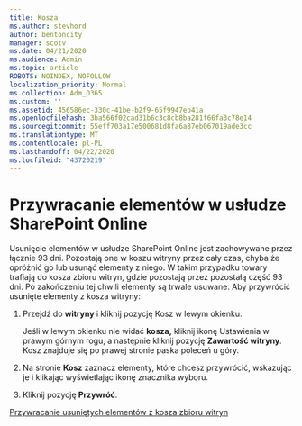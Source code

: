```yaml
---
title: Kosza
ms.author: stevhord
author: bentoncity
manager: scotv
ms.date: 04/21/2020
ms.audience: Admin
ms.topic: article
ROBOTS: NOINDEX, NOFOLLOW
localization_priority: Normal
ms.collection: Adm_O365
ms.custom: ''
ms.assetid: 456586ec-330c-41be-b2f9-65f9947eb41a
ms.openlocfilehash: 3ba566f02cad31b6c3c8cb8ba281f66fa3c78e14
ms.sourcegitcommit: 55eff703a17e500681d8fa6a87eb067019ade3cc
ms.translationtype: MT
ms.contentlocale: pl-PL
ms.lasthandoff: 04/22/2020
ms.locfileid: "43720219"
---
```

# <a name="restore-items-in-sharepoint-online"></a>Przywracanie elementów w usłudze SharePoint Online

Usunięcie elementów w usłudze SharePoint Online jest zachowywane przez łącznie 93 dni. Pozostają one w koszu witryny przez cały czas, chyba że opróżnić go lub usunąć elementy z niego. W takim przypadku towary trafiają do kosza zbioru witryn, gdzie pozostają przez pozostałą część 93 dni. Po zakończeniu tej chwili elementy są trwale usuwane. Aby przywrócić usunięte elementy z kosza witryny:
  
1. Przejdź do **witryny** i kliknij pozycję Kosz w lewym okienku. 
    
    Jeśli w lewym okienku nie widać **kosza,** kliknij ikonę Ustawienia w prawym górnym rogu, a następnie kliknij pozycję **Zawartość witryny**. Kosz znajduje się po prawej stronie paska poleceń u góry.
    
2. Na stronie **Kosz** zaznacz elementy, które chcesz przywrócić, wskazując je i klikając wyświetlając ikonę znacznika wyboru. 
    
3. Kliknij pozycję **Przywróć**.
    
[Przywracanie usuniętych elementów z kosza zbioru witryn](https://go.microsoft.com/fwlink/?linkid=866439)
  

